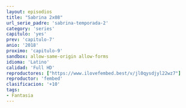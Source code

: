 ```yaml
---
layout: episodios
title: "Sabrina 2x08"
url_serie_padre: 'sabrina-temporada-2'
category: 'series'
capitulo: 'yes'
prev: 'capitulo-7'
anio: '2018'
proximo: 'capitulo-9'
sandbox: allow-same-origin allow-forms
idioma: 'Latino'
calidad: 'Full HD'
reproductores: ["https://www.ilovefembed.best/v/jl0qysdjyl22wz7"]
reproductor: 'fembed'
clasificacion: '+10'
tags:
- Fantasia
---
```













